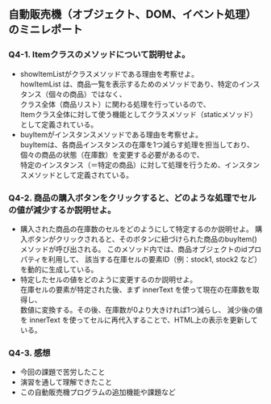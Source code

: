## 自動販売機（オブジェクト、DOM、イベント処理）のミニレポート
### Q4-1. Itemクラスのメソッドについて説明せよ。
* showItemListがクラスメソッドである理由を考察せよ。  
howItemList は、商品一覧を表示するためのメソッドであり、特定のインスタンス（個々の商品）ではなく、  
クラス全体（商品リスト）に関わる処理を行っているので、  
Itemクラス全体に対して使う機能としてクラスメソッド（staticメソッド）として定義されている。  
* buyItemがインスタンスメソッドである理由を考察せよ。  
buyItemは、各商品インスタンスの在庫を1つ減らす処理を担当しており、  
個々の商品の状態（在庫数）を変更する必要があるので、  
特定のインスタンス（＝特定の商品）に対して処理を行うため、インスタンスメソッドとして定義されている。  
### Q4-2. 商品の購入ボタンをクリックすると、どのような処理でセルの値が減少するか説明せよ。  
* 購入された商品の在庫数のセルをどのようにして特定するのか説明せよ。
購入ボタンがクリックされると、そのボタンに紐づけられた商品のbuyItem()メソッドが呼び出される。
このメソッド内では、商品オブジェクトのidプロパティを利用して、
該当する在庫セルの要素ID（例：stock1, stock2 など）を動的に生成している。
* 特定したセルの値をどのように変更するのか説明せよ。  
在庫セルの要素が特定された後、まず innerText を使って現在の在庫数を取得し、  
数値に変換する。その後、在庫数が0より大きければ1つ減らし、
減少後の値を innerText を使ってセルに再代入することで、HTML上の表示を更新している。
### Q4-3. 感想
* 今回の課題で苦労したこと
* 演習を通して理解できたこと
* この自動販売機プログラムの追加機能や課題など
